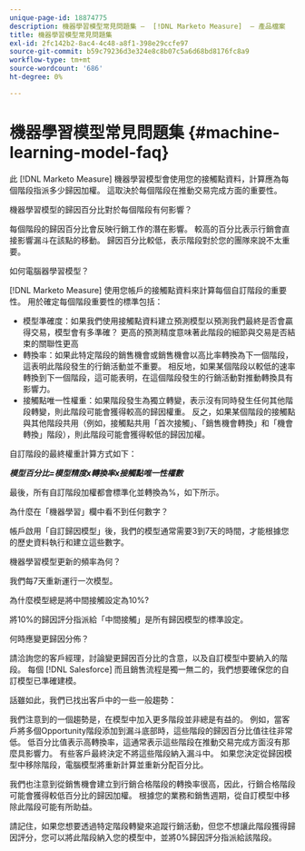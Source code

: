 ```yaml
---
unique-page-id: 18874775
description: 機器學習模型常見問題集 —  [!DNL Marketo Measure]  — 產品檔案
title: 機器學習模型常見問題集
exl-id: 2fc142b2-8ac4-4c48-a8f1-398e29ccfe97
source-git-commit: b59c79236d3e324e8c8b07c5a6d68bd8176fc8a9
workflow-type: tm+mt
source-wordcount: '686'
ht-degree: 0%

---
```


# 機器學習模型常見問題集 {#machine-learning-model-faq}

此 [!DNL Marketo Measure] 機器學習模型會使用您的接觸點資料，計算應為每個階段指派多少歸因加權。 這取決於每個階段在推動交易完成方面的重要性。

機器學習模型的歸因百分比對於每個階段有何影響？

每個階段的歸因百分比會反映行銷工作的潛在影響。 較高的百分比表示行銷會直接影響漏斗在該點的移動。 歸因百分比較低，表示階段對於您的團隊來說不太重要。

如何電腦器學習模型？

[!DNL Marketo Measure] 使用您帳戶的接觸點資料來計算每個自訂階段的重要性。 用於確定每個階段重要性的標準包括：

* 模型準確度：如果我們使用接觸點資料建立預測模型以預測我們最終是否會贏得交易，模型會有多準確？ 更高的預測精度意味著此階段的細節與交易是否結束的關聯性更高
* 轉換率：如果此特定階段的銷售機會或銷售機會以高比率轉換為下一個階段，這表明此階段發生的行銷活動並不重要。 相反地，如果某個階段以較低的速率轉換到下一個階段，這可能表明，在這個階段發生的行銷活動對推動轉換具有影響力。
* 接觸點唯一性權重：如果階段發生為獨立轉變，表示沒有同時發生任何其他階段轉變，則此階段可能會獲得較高的歸因權重。 反之，如果某個階段的接觸點與其他階段共用（例如，接觸點共用「首次接觸」、「銷售機會轉換」和「機會轉換」階段），則此階段可能會獲得較低的歸因加權。

自訂階段的最終權重計算方式如下：

**_模型百分比=模型精度x轉換率x接觸點唯一性權數_**

最後，所有自訂階段加權都會標準化並轉換為%，如下所示。

為什麼在「機器學習」欄中看不到任何數字？

帳戶啟用「自訂歸因模型」後，我們的模型通常需要3到7天的時間，才能根據您的歷史資料執行和建立這些數字。

機器學習模型更新的頻率為何？

我們每7天重新運行一次模型。

為什麼模型總是將中間接觸設定為10%?

將10%的歸因評分指派給「中間接觸」是所有歸因模型的標準設定。

何時應變更歸因分佈？

請洽詢您的客戶經理，討論變更歸因百分比的含意，以及自訂模型中要納入的階段。 每個 [!DNL Salesforce] 而且銷售流程是獨一無二的，我們想要確保您的自訂模型已準確建模。

話雖如此，我們已找出客戶中的一些一般趨勢：

我們注意到的一個趨勢是，在模型中加入更多階段並非總是有益的。 例如，當客戶將多個Opportunity階段添加到漏斗底部時，這些階段的歸因百分比值往往非常低。 低百分比值表示高轉換率，這通常表示這些階段在推動交易完成方面沒有那麼具影響力。 有些客戶最終決定不將這些階段納入漏斗中。 如果您決定從歸因模型中移除階段，電腦模型將重新計算並重新分配百分比。

我們也注意到從銷售機會建立到行銷合格階段的轉換率很高，因此，行銷合格階段可能會獲得較低百分比的歸因加權。 根據您的業務和銷售週期，從自訂模型中移除此階段可能有所助益。

請記住，如果您想要透過特定階段轉變來追蹤行銷活動，但您不想讓此階段獲得歸因評分，您可以將此階段納入您的模型中，並將0%歸因評分指派給該階段。
